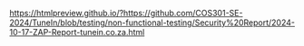 https://htmlpreview.github.io/?https://github.com/COS301-SE-2024/TuneIn/blob/testing/non-functional-testing/Security%20Report/2024-10-17-ZAP-Report-tunein.co.za.html